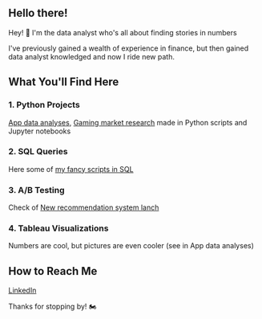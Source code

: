 ## Hello there!

Hey! 👋 I'm the data analyst who's all about finding stories in numbers

I've previously gained a wealth of experience in finance, but then gained data analyst knowledged and now I ride new path.

## What You'll Find Here

### 1. Python Projects
[App data analyses](https://github.com/dmitry-chuprak/Portfolio/blob/main/Analysis_of_App_eBash.ipynb), 
[Gaming market research](https://github.com/dmitry-chuprak/Portfolio/blob/main/Gaming_market_analysis.ipynb) made in Python scripts and Jupyter notebooks


### 2. SQL Queries
Here some of [my fancy scripts in SQL](https://github.com/dmitry-chuprak/SQL/blob/main/stackoverflow_requests.sql)


### 3. A/B Testing
Check of [New recommendation system lanch](https://github.com/dmitry-chuprak/Portfolio/blob/main/AB_test_project.ipynb)


### 4. Tableau Visualizations
Numbers are cool, but pictures are even cooler (see in App data analyses)


## How to Reach Me

[LinkedIn](https://www.linkedin.com/in/chuprak/)

Thanks for stopping by! 🏍️

